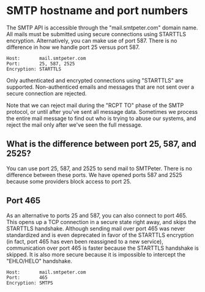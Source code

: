 # SMTP hostname and port numbers

The SMTP API is accessible through the "mail.smtpeter.com" domain name.
All mails must be submitted using secure connections using STARTTLS encryption.
Alternatively, you can make use of port 587. There is no difference in how
we handle port 25 versus port 587.

````
Host:       mail.smtpeter.com
Port:       25, 587, 2525
Encryption: STARTTLS
````

Only authenticated and encrypted connections using "STARTTLS" are supported.
Non-authenticed emails and messages that are not sent over a secure connection 
are rejected.

Note that we can reject mail during the "RCPT TO" phase of the SMTP
protocol, or until after you've sent all message data. Sometimes we process 
the entire mail message to find out who is trying to abuse our systems,
and reject the mail only after we've seen the full message.

## What is the difference between port 25, 587, and 2525?

You can use port 25, 587, and 2525 to send mail to SMTPeter. There is no
difference between these ports. We have opened ports 587 and 2525 because some 
providers block access to port 25.


## Port 465

As an alternative to ports 25 and 587, you can also connect to port 465.
This opens up a TCP connection in a secure state right away, and skips
the STARTTLS handshake. Although sending mail over port 465 was never
standardized and is even deprecated in favor of the STARTTLS encryption
(in fact, port 465 has even been reassigned to a new service), communication
over port 465 is faster because the STARTTLS handshake is skipped. It
is also more secure because it is impossible to intercept the "EHLO/HELO"
handshake.

````
Host:       mail.smtpeter.com
Port:       465
Encryption: SMTPS
````

